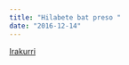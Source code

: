 ```yaml
---
title: "Hilabete bat preso "
date: "2016-12-14"
---
```

[Irakurri](https://guaixe.eus/altsasu/1481704747321-hilabete-bat-preso)
